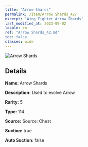 ```yaml
---
title: "Arrow Shards"
permalink: /item/Arrow Shards_42/
excerpt: "Wing Fighter Arrow Shards"
last_modified_at: 2023-09-02
locale: en
ref: "Arrow Shards_42.md"
toc: false
classes: wide
---
```



 ![Arrow Shards](/images/item/Arrow_Shards_p.png)



## Details

 **Name:** Arrow Shards 

 **Description:** Used to evolve Arrow

 **Rarity:** 5 

 **Type:** 114 

 **Source:** Source: Chest 

 **Suction:** true 

 **Auto Suction:** false 


